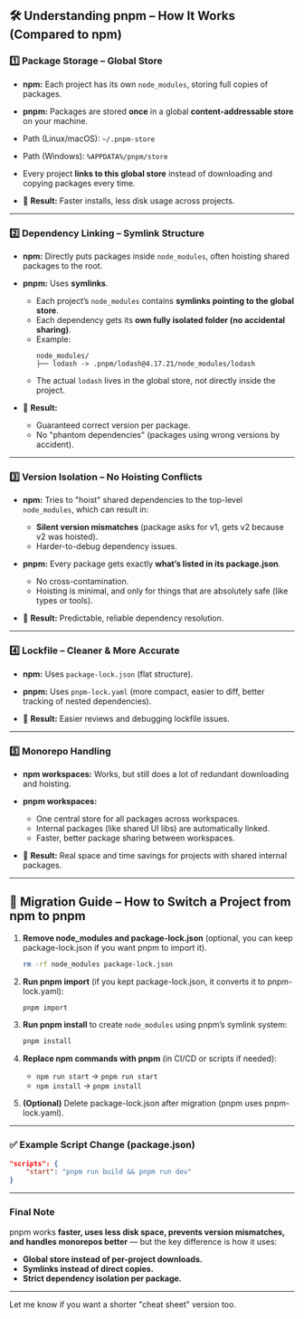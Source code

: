 ## 🛠️ Understanding pnpm – How It Works (Compared to npm)

### 1️⃣ Package Storage – Global Store
- **npm:** Each project has its own `node_modules`, storing full copies of packages.
- **pnpm:** Packages are stored **once** in a global **content-addressable store** on your machine.
- Path (Linux/macOS): `~/.pnpm-store`
- Path (Windows): `%APPDATA%/pnpm/store`

- Every project **links to this global store** instead of downloading and copying packages every time.

- 📌 **Result:** Faster installs, less disk usage across projects.

---

### 2️⃣ Dependency Linking – Symlink Structure
- **npm:** Directly puts packages inside `node_modules`, often hoisting shared packages to the root.
- **pnpm:** Uses **symlinks**.
    - Each project’s `node_modules` contains **symlinks pointing to the global store**.
    - Each dependency gets its **own fully isolated folder (no accidental sharing)**.
    - Example:
        ```
        node_modules/
        ├── lodash -> .pnpm/lodash@4.17.21/node_modules/lodash
        ```
    - The actual `lodash` lives in the global store, not directly inside the project.

- 📌 **Result:** 
    - Guaranteed correct version per package.
    - No "phantom dependencies" (packages using wrong versions by accident).

---

### 3️⃣ Version Isolation – No Hoisting Conflicts
- **npm:** Tries to "hoist" shared dependencies to the top-level `node_modules`, which can result in:
    - **Silent version mismatches** (package asks for v1, gets v2 because v2 was hoisted).
    - Harder-to-debug dependency issues.
- **pnpm:** Every package gets exactly **what’s listed in its package.json**.
    - No cross-contamination.
    - Hoisting is minimal, and only for things that are absolutely safe (like types or tools).

- 📌 **Result:** Predictable, reliable dependency resolution.

---

### 4️⃣ Lockfile – Cleaner & More Accurate
- **npm:** Uses `package-lock.json` (flat structure).
- **pnpm:** Uses `pnpm-lock.yaml` (more compact, easier to diff, better tracking of nested dependencies).

- 📌 **Result:** Easier reviews and debugging lockfile issues.

---

### 5️⃣ Monorepo Handling
- **npm workspaces:** Works, but still does a lot of redundant downloading and hoisting.
- **pnpm workspaces:** 
    - One central store for all packages across workspaces.
    - Internal packages (like shared UI libs) are automatically linked.
    - Faster, better package sharing between workspaces.

- 📌 **Result:** Real space and time savings for projects with shared internal packages.

---

## 📝 Migration Guide – How to Switch a Project from npm to pnpm

1. **Remove node_modules and package-lock.json** (optional, you can keep package-lock.json if you want pnpm to import it).
    ```bash
    rm -rf node_modules package-lock.json
    ```

2. **Run pnpm import** (if you kept package-lock.json, it converts it to pnpm-lock.yaml):
    ```bash
    pnpm import
    ```

3. **Run pnpm install** to create `node_modules` using pnpm’s symlink system:
    ```bash
    pnpm install
    ```

4. **Replace npm commands with pnpm** (in CI/CD or scripts if needed):
    - `npm run start` → `pnpm run start`
    - `npm install` → `pnpm install`

5. **(Optional)** Delete package-lock.json after migration (pnpm uses pnpm-lock.yaml).

---

### ✅ Example Script Change (package.json)

```json
"scripts": {
    "start": "pnpm run build && pnpm run dev"
}
```

---

### Final Note
pnpm works **faster, uses less disk space, prevents version mismatches, and handles monorepos better** — but the key difference is how it uses:
- **Global store instead of per-project downloads.**
- **Symlinks instead of direct copies.**
- **Strict dependency isolation per package.**

---

Let me know if you want a shorter "cheat sheet" version too.
